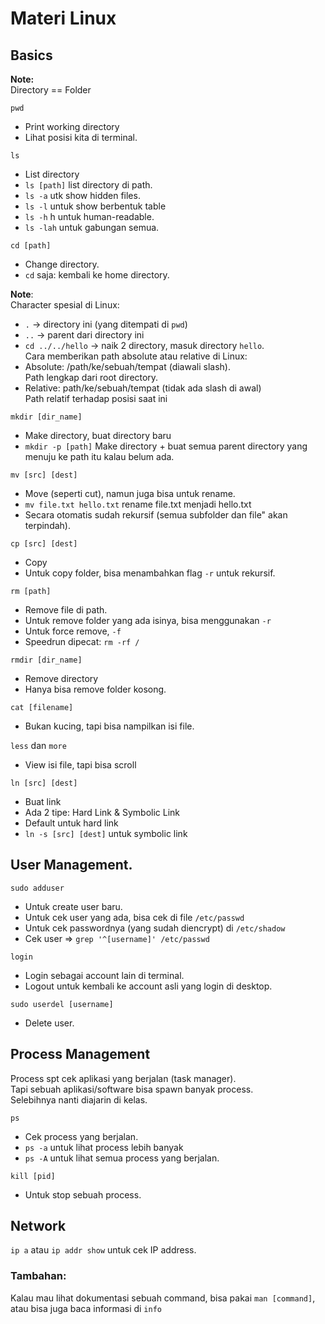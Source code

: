 # **Materi Linux**

## Basics  
**Note:**  
Directory == Folder  

`pwd`  
  - Print working directory  
  - Lihat posisi kita di terminal.  

`ls`  
  -  List directory  
  -  `ls [path]` list directory di path.  
  -  `ls -a` utk show hidden files.  
  -  `ls -l` untuk show berbentuk table  
  -  `ls -h` h untuk human-readable.  
  -  `ls -lah` untuk gabungan semua.  

`cd [path]`  
  -  Change directory.  
  -  `cd` saja: kembali ke home directory.  
 
**Note**:  
  Character spesial di Linux:  
  - `.` -> directory ini (yang ditempati di `pwd`)  
  - `..` -> parent dari directory ini  
  - `cd ../../hello` -> naik 2 directory, masuk directory `hello`.  
  Cara memberikan path absolute atau relative di Linux:  
  - Absolute: /path/ke/sebuah/tempat (diawali slash).    
    Path lengkap dari root directory.  
  - Relative: path/ke/sebuah/tempat (tidak ada slash di awal)  
    Path relatif terhadap posisi saat ini  

`mkdir [dir_name]`    
  - Make directory, buat directory baru  
  - `mkdir -p [path]` Make directory + buat semua parent directory yang menuju ke path itu kalau belum ada.  

`mv [src] [dest]`  
  - Move (seperti cut), namun juga bisa untuk rename.  
  - `mv file.txt hello.txt` rename file.txt menjadi hello.txt  
  - Secara otomatis sudah rekursif (semua subfolder dan file" akan terpindah).  
  
`cp [src] [dest]`  
  - Copy   
  - Untuk copy folder, bisa menambahkan flag `-r` untuk rekursif.  

`rm [path]`  
  - Remove file di path.  
  - Untuk remove folder yang ada isinya, bisa menggunakan `-r`  
  - Untuk force remove, `-f`   
  - Speedrun dipecat: `rm -rf /`  

`rmdir [dir_name]`  
  - Remove directory  
  - Hanya bisa remove folder kosong.  

`cat [filename]`  
  - Bukan kucing, tapi bisa nampilkan isi file.  

`less` dan `more`  
  - View isi file, tapi bisa scroll  

`ln [src] [dest]` 
  - Buat link  
  - Ada 2 tipe: Hard Link & Symbolic Link  
  - Default untuk hard link  
  - `ln -s [src] [dest]` untuk symbolic link  

## User Management.    
`sudo adduser`  
  - Untuk create user baru.  
  - Untuk cek user yang ada, bisa cek di file `/etc/passwd`  
  - Untuk cek passwordnya (yang sudah diencrypt) di `/etc/shadow`  
  - Cek user => `grep '^[username]' /etc/passwd`  

`login`
  - Login sebagai account lain di terminal.  
  - Logout untuk kembali ke account asli yang login di desktop.  

`sudo userdel [username]`
  - Delete user.

## Process Management
Process spt cek aplikasi yang berjalan (task manager).  
Tapi sebuah aplikasi/software bisa spawn banyak process.  
Selebihnya nanti diajarin di kelas.  

`ps`
  - Cek process yang berjalan.
  - `ps -a` untuk lihat process lebih banyak
  - `ps -A` untuk lihat semua process yang berjalan.

`kill [pid]`
  - Untuk stop sebuah process.

## Network 
`ip a` atau `ip addr show` untuk cek IP address.

### **Tambahan**:   
Kalau mau lihat dokumentasi sebuah command, bisa pakai `man [command]`, atau bisa juga baca informasi di `info`